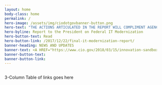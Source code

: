 ```yaml
---
layout: home
body-class: home
permalink: /
hero-image: /assets/img/ciodotgovbanner-button.png
hero-text: "THE ACTIONS ARTICULATED IN THE REPORT WILL COMPLIMENT AGENCY EFFORTS TO MODERNIZE CITIZEN FACING SERVICES – BY MOVING TO A MORE SECURE, AGILE, AND COST EFFECTIVE INFRASTRUCTURE, MUCH OF WHICH WILL BE PROVIDED BY SHARED SERVICES. "
hero-byline: Report to the President on Federal IT Modernization
hero-button-text: Read
hero-button-link: /2017/12/22/final-it-modernization-report/
banner-heading: NEWS AND UPDATES
banner-text: <A HREF="https://www.cio.gov/2018/03/15/innovation-sandbox-launch/">May 11, 2015 READ THE LATEST FROM THE CIO COMMUNITY</A>
banner-button-text: 
banner-button-link: 
---
```

## 
3-Column Table of links goes here

